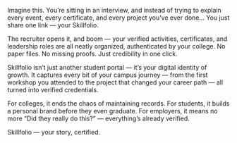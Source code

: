 Imagine this.
You’re sitting in an interview, and instead of trying to explain every event, every certificate, and every project you’ve ever done…
You just share one link — your Skillfolio.

The recruiter opens it, and boom — your verified activities, certificates, and leadership roles are all neatly organized, authenticated by your college.
No paper files. No missing proofs. Just credibility in one click.

Skillfolio isn’t just another student portal — it’s your digital identity of growth.
It captures every bit of your campus journey — from the first workshop you attended to the project that changed your career path — all turned into verified credentials.

For colleges, it ends the chaos of maintaining records.
For students, it builds a personal brand before they even graduate.
For employers, it means no more “Did they really do this?” — everything’s already verified.

Skillfolio — your story, certified.
